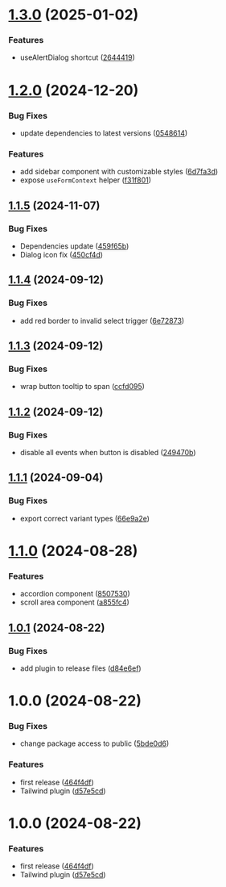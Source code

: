 # [1.3.0](https://github.com/LarisLab/ui/compare/v1.2.0...v1.3.0) (2025-01-02)


### Features

* useAlertDialog shortcut ([2644419](https://github.com/LarisLab/ui/commit/2644419b65c6e9b41be05332be9889f96b0dc00c))

# [1.2.0](https://github.com/LarisLab/ui/compare/v1.1.5...v1.2.0) (2024-12-20)


### Bug Fixes

* update dependencies to latest versions ([0548614](https://github.com/LarisLab/ui/commit/05486148f4991c1ea4067d2524f8c8bc3f20fb49))


### Features

* add sidebar component with customizable styles ([6d7fa3d](https://github.com/LarisLab/ui/commit/6d7fa3d5dad23b9e1175bf1d64b9eb50926e5119))
* expose `useFormContext` helper ([f31f801](https://github.com/LarisLab/ui/commit/f31f801e871b64a5fed910a4dd7a4908922e1556))

## [1.1.5](https://github.com/LarisLab/ui/compare/v1.1.4...v1.1.5) (2024-11-07)


### Bug Fixes

* Dependencies update ([459f65b](https://github.com/LarisLab/ui/commit/459f65bff19db6c5ae5c205aca9f18c229068b9a))
* Dialog icon fix ([450cf4d](https://github.com/LarisLab/ui/commit/450cf4d8c0297b50fdff6c2bfb67ab70b46b105a))

## [1.1.4](https://github.com/LarisLab/ui/compare/v1.1.3...v1.1.4) (2024-09-12)


### Bug Fixes

* add red border to invalid select trigger ([6e72873](https://github.com/LarisLab/ui/commit/6e72873dd4e5dd08f2b73941458d8049db751fa4))

## [1.1.3](https://github.com/LarisLab/ui/compare/v1.1.2...v1.1.3) (2024-09-12)


### Bug Fixes

* wrap button tooltip to span ([ccfd095](https://github.com/LarisLab/ui/commit/ccfd0954a91add8f23c79ea2f0cafd1849cd3663))

## [1.1.2](https://github.com/LarisLab/ui/compare/v1.1.1...v1.1.2) (2024-09-12)


### Bug Fixes

* disable all events when button is disabled ([249470b](https://github.com/LarisLab/ui/commit/249470ba33f87dd89565b34c9f26800a09d1a930))

## [1.1.1](https://github.com/LarisLab/ui/compare/v1.1.0...v1.1.1) (2024-09-04)


### Bug Fixes

* export correct variant types ([66e9a2e](https://github.com/LarisLab/ui/commit/66e9a2e9c86488de60840b7da01eaa70de9c1969))

# [1.1.0](https://github.com/LarisLab/ui/compare/v1.0.1...v1.1.0) (2024-08-28)


### Features

* accordion component ([8507530](https://github.com/LarisLab/ui/commit/85075309a43f5b9064debe1af548c295b731c7bd))
* scroll area component ([a855fc4](https://github.com/LarisLab/ui/commit/a855fc4ec7905c7ae33224aa8ad4c641f8160c7f))

## [1.0.1](https://github.com/LarisLab/ui/compare/v1.0.0...v1.0.1) (2024-08-22)


### Bug Fixes

* add plugin to release files ([d84e6ef](https://github.com/LarisLab/ui/commit/d84e6efedcdca2a76ae14e629854819bfc3ad0d2))

# 1.0.0 (2024-08-22)


### Bug Fixes

* change package access to public ([5bde0d6](https://github.com/LarisLab/ui/commit/5bde0d66b9e5642b3b38d36fd1a54a3fa7dd0495))


### Features

* first release ([464f4df](https://github.com/LarisLab/ui/commit/464f4dfecc5560ce0ca34d3926534694a742abdb))
* Tailwind plugin ([d57e5cd](https://github.com/LarisLab/ui/commit/d57e5cdddbda3a6996506a454cd598fcf5965f66))

# 1.0.0 (2024-08-22)


### Features

* first release ([464f4df](https://github.com/LarisLab/ui/commit/464f4dfecc5560ce0ca34d3926534694a742abdb))
* Tailwind plugin ([d57e5cd](https://github.com/LarisLab/ui/commit/d57e5cdddbda3a6996506a454cd598fcf5965f66))
